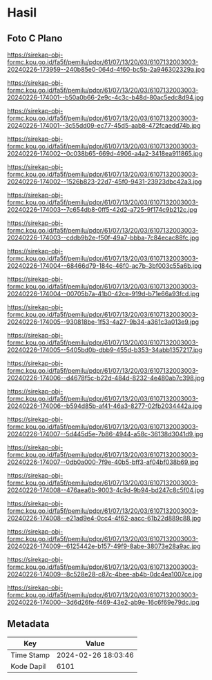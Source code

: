 # Hasil

## Foto C Plano

https://sirekap-obj-formc.kpu.go.id/fa5f/pemilu/pdpr/61/07/13/20/03/6107132003003-20240226-173959--240b85e0-064d-4f60-bc5b-2a946302329a.jpg

https://sirekap-obj-formc.kpu.go.id/fa5f/pemilu/pdpr/61/07/13/20/03/6107132003003-20240226-174001--b50a0b66-2e9c-4c3c-b48d-80ac5edc8d94.jpg

https://sirekap-obj-formc.kpu.go.id/fa5f/pemilu/pdpr/61/07/13/20/03/6107132003003-20240226-174001--3c55dd09-ec77-45d5-aab8-472fcaedd74b.jpg

https://sirekap-obj-formc.kpu.go.id/fa5f/pemilu/pdpr/61/07/13/20/03/6107132003003-20240226-174002--0c038b65-669d-4906-a4a2-3418ea911865.jpg

https://sirekap-obj-formc.kpu.go.id/fa5f/pemilu/pdpr/61/07/13/20/03/6107132003003-20240226-174002--1526b823-22d7-45f0-9431-23923dbc42a3.jpg

https://sirekap-obj-formc.kpu.go.id/fa5f/pemilu/pdpr/61/07/13/20/03/6107132003003-20240226-174003--7c654db8-0ff5-42d2-a725-9f174c9b212c.jpg

https://sirekap-obj-formc.kpu.go.id/fa5f/pemilu/pdpr/61/07/13/20/03/6107132003003-20240226-174003--cddb9b2e-f50f-49a7-bbba-7c84ecac88fc.jpg

https://sirekap-obj-formc.kpu.go.id/fa5f/pemilu/pdpr/61/07/13/20/03/6107132003003-20240226-174004--68466d79-184c-46f0-ac7b-3bf003c55a6b.jpg

https://sirekap-obj-formc.kpu.go.id/fa5f/pemilu/pdpr/61/07/13/20/03/6107132003003-20240226-174004--00705b7a-41b0-42ce-919d-b71e66a93fcd.jpg

https://sirekap-obj-formc.kpu.go.id/fa5f/pemilu/pdpr/61/07/13/20/03/6107132003003-20240226-174005--930818be-1f53-4a27-9b34-a361c3a013e9.jpg

https://sirekap-obj-formc.kpu.go.id/fa5f/pemilu/pdpr/61/07/13/20/03/6107132003003-20240226-174005--5405bd0b-dbb9-455d-b353-34abb1357217.jpg

https://sirekap-obj-formc.kpu.go.id/fa5f/pemilu/pdpr/61/07/13/20/03/6107132003003-20240226-174006--d4678f5c-b22d-484d-8232-4e480ab7c398.jpg

https://sirekap-obj-formc.kpu.go.id/fa5f/pemilu/pdpr/61/07/13/20/03/6107132003003-20240226-174006--b594d85b-af41-46a3-8277-02fb2034442a.jpg

https://sirekap-obj-formc.kpu.go.id/fa5f/pemilu/pdpr/61/07/13/20/03/6107132003003-20240226-174007--5d445d5e-7b86-4944-a58c-36138d3041d9.jpg

https://sirekap-obj-formc.kpu.go.id/fa5f/pemilu/pdpr/61/07/13/20/03/6107132003003-20240226-174007--0db0a000-7f9e-40b5-bff3-af04bf038b69.jpg

https://sirekap-obj-formc.kpu.go.id/fa5f/pemilu/pdpr/61/07/13/20/03/6107132003003-20240226-174008--476aea6b-9003-4c9d-9b94-bd247c8c5f04.jpg

https://sirekap-obj-formc.kpu.go.id/fa5f/pemilu/pdpr/61/07/13/20/03/6107132003003-20240226-174008--e21ad9e4-0cc4-4f62-aacc-61b22d889c88.jpg

https://sirekap-obj-formc.kpu.go.id/fa5f/pemilu/pdpr/61/07/13/20/03/6107132003003-20240226-174009--6125442e-b157-49f9-8abe-38073e28a9ac.jpg

https://sirekap-obj-formc.kpu.go.id/fa5f/pemilu/pdpr/61/07/13/20/03/6107132003003-20240226-174009--8c528e28-c87c-4bee-ab4b-0dc4ea1007ce.jpg

https://sirekap-obj-formc.kpu.go.id/fa5f/pemilu/pdpr/61/07/13/20/03/6107132003003-20240226-174000--3d6d26fe-f469-43e2-ab9e-16c6f69e79dc.jpg


## Metadata

| Key        | Value               |
| ---------- | ------------------- |
| Time Stamp | 2024-02-26 18:03:46 |
| Kode Dapil | 6101                |




